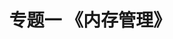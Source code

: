 ---
title: "专题一 《内存管理》"
menu:
  main:
    identifier: "linux-memory"
    parent: "linux"
    name: "内存管理"
    weight: 1
---